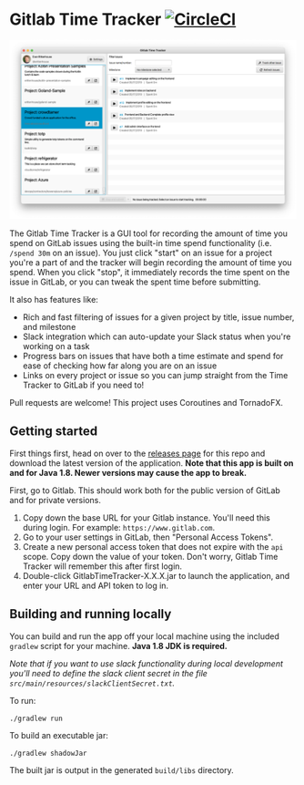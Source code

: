 # Gitlab Time Tracker [![CircleCI](https://circleci.com/gh/emanguy/GitlabTimeTracker.svg?style=svg)](https://circleci.com/gh/emanguy/GitlabTimeTracker)

![Main Page](TimeTracker.png)

The Gitlab Time Tracker is a GUI tool for recording the amount of time you spend on GitLab issues
using the built-in time spend functionality (i.e. `/spend 30m` on an issue). You just click "start" on
an issue for a project you're a part of and the tracker will begin recording the amount of time you spend.
When you click "stop", it immediately records the time spent on the issue in GitLab, or you can tweak the
spent time before submitting.

It also has features like:
* Rich and fast filtering of issues for a given project by title, issue number, and milestone
* Slack integration which can auto-update your Slack status when you're working on a task
* Progress bars on issues that have both a time estimate and spend for ease of checking how far along you are on an issue
* Links on every project or issue so you can jump straight from the Time Tracker to GitLab if you need to!

Pull requests are welcome! This project uses Coroutines and TornadoFX.

## Getting started

First things first, head on over to the [releases page](https://github.com/emanguy/GitlabTimeTracker/releases) for this repo and download the latest version of the
application. **Note that this app is built on and for Java 1.8. Newer versions may cause the app to break.**

First, go to Gitlab. This should work both for the public version of GitLab and for private versions.

1. Copy down the base URL for your Gitlab instance. You'll need this during login. For example: `https://www.gitlab.com`.
2. Go to your user settings in GitLab, then "Personal Access Tokens".
3. Create a new personal access token that does not expire with the `api` scope. Copy down the value of your token. Don't worry, Gitlab Time Tracker will remember this after first login.
4. Double-click GitlabTimeTracker-X.X.X.jar to launch the application, and enter your URL and API token to log in.

## Building and running locally

You can build and run the app off your local machine using the included `gradlew` script for your machine. **Java 1.8 JDK is required.**

*Note that if you want to use slack functionality during local development you'll need to define the slack client secret
in the file `src/main/resources/slackClientSecret.txt`.*

To run:

    ./gradlew run
    
To build an executable jar:

    ./gradlew shadowJar

The built jar is output in the generated `build/libs` directory.

